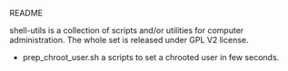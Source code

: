 README

shell-utils is a collection of scripts and/or utilities for computer administration. 
The whole set is released under GPL V2 license. 

- prep_chroot_user.sh
a scripts to set a chrooted user in few seconds. 
